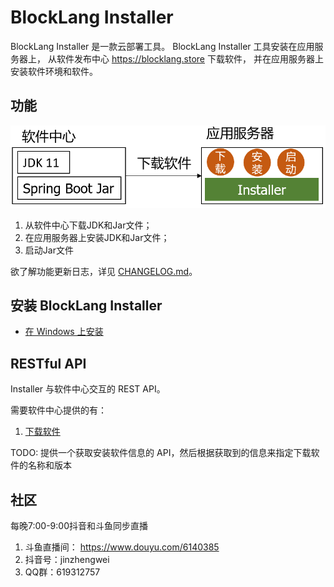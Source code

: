 # BlockLang Installer

BlockLang Installer 是一款云部署工具。
BlockLang Installer 工具安装在应用服务器上，
从软件发布中心 https://blocklang.store 下载软件，
并在应用服务器上安装软件环境和软件。

## 功能

![结构图](images/installer.png)

1. 从软件中心下载JDK和Jar文件；
2. 在应用服务器上安装JDK和Jar文件；
3. 启动Jar文件

欲了解功能更新日志，详见 [CHANGELOG.md](CHANGELOG.md)。

## 安装 BlockLang Installer

* [在 Windows 上安装](docs/install/windows.md)

## RESTful API

Installer 与软件中心交互的 REST API。

需要软件中心提供的有：
1. [下载软件](docs/API/01_softwares.md)

TODO: 提供一个获取安装软件信息的 API，然后根据获取到的信息来指定下载软件的名称和版本

## 社区

每晚7:00-9:00抖音和斗鱼同步直播

1. 斗鱼直播间： https://www.douyu.com/6140385
2. 抖音号：jinzhengwei
3. QQ群：619312757
